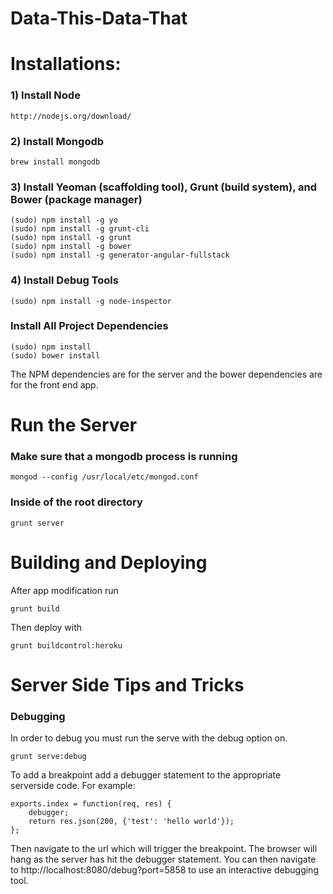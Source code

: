 Data-This-Data-That
===================

<h1> Installations: </h1>

<h3>1) Install Node</h3>

    http://nodejs.org/download/
    
<h3>2) Install Mongodb</h3>

    brew install mongodb
    
<h3>3) Install Yeoman (scaffolding tool), Grunt (build system), and Bower (package manager)</h3>

    (sudo) npm install -g yo
    (sudo) npm install -g grunt-cli
    (sudo) npm install -g grunt
    (sudo) npm install -g bower
    (sudo) npm install -g generator-angular-fullstack

<h3>4) Install Debug Tools</h3>

	(sudo) npm install -g node-inspector
    
<h3>Install All Project Dependencies </h3>

	(sudo) npm install 
	(sudo) bower install
	
The NPM dependencies are for the server and the bower dependencies are for the front end app.

<h1> Run the Server </h1>
    
<h3> Make sure that a mongodb process is running </h3>

    mongod --config /usr/local/etc/mongod.conf
    
<h3> Inside of the root directory </h3>

    grunt server

<h1> Building and Deploying </h1>

After app modification run

	grunt build
	
Then deploy with

	grunt buildcontrol:heroku

<h1> Server Side Tips and Tricks </h1>

<h3> Debugging </h3>

In order to debug you must run the serve with the debug option on.

	grunt serve:debug
	
To add a breakpoint add a debugger statement to the appropriate serverside code. For example:

	exports.index = function(req, res) {
  		debugger;
  		return res.json(200, {'test': 'hello world'});
	};

Then navigate to the url which will trigger the breakpoint. The browser will hang as the server has hit the debugger statement. You can then navigate to http://localhost:8080/debug?port=5858 to use an interactive debugging tool.


	
